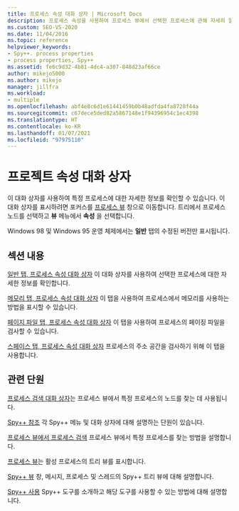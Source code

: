 ```yaml
---
title: 프로세스 속성 대화 상자 | Microsoft Docs
description: 프로세스 속성을 사용하여 프로세스 뷰에서 선택한 프로세스에 관해 자세히 알아봅니다. 다음과 같은 4개 탭이 있습니다. 일반, 메모리, 페이지 파일, 공간.
ms.custom: SEO-VS-2020
ms.date: 11/04/2016
ms.topic: reference
helpviewer_keywords:
- Spy++. process properties
- process properties, Spy++
ms.assetid: fe6c9d32-4b81-4dc4-a307-848d23af66ce
author: mikejo5000
ms.author: mikejo
manager: jillfra
ms.workload:
- multiple
ms.openlocfilehash: abf4e8c6d1e61441459b0b48adfda4fa8728f44a
ms.sourcegitcommit: c67dece5ded82a5867148e1f94396954c1ec4398
ms.translationtype: HT
ms.contentlocale: ko-KR
ms.lasthandoff: 01/07/2021
ms.locfileid: "97975110"
---
```

# <a name="process-properties-dialog-box"></a>프로젝트 속성 대화 상자
이 대화 상자를 사용하여 특정 프로세스에 대한 자세한 정보를 확인할 수 있습니다. 이 대화 상자를 표시하려면 포커스를 [프로세스 뷰](../debugger/processes-view.md) 창으로 이동합니다. 트리에서 프로세스 노드를 선택하고 **뷰** 메뉴에서 **속성** 을 선택합니다.

 Windows 98 및 Windows 95 운영 체제에서는 **일반** 탭의 수정된 버전만 표시됩니다.

## <a name="in-this-section"></a>섹션 내용
 [일반 탭, 프로세스 속성 대화 상자](../debugger/general-tab-thread-properties-dialog-box.md) 이 대화 상자를 사용하여 선택한 프로세스에 대한 자세한 정보를 확인합니다.

 [메모리 탭, 프로세스 속성 대화 상자](../debugger/memory-tab-process-properties-dialog-box.md) 이 탭을 사용하여 프로세스에서 메모리를 사용하는 방법을 표시할 수 있습니다.

 [페이지 파일 탭, 프로세스 속성 대화 상자](../debugger/page-file-tab-process-properties-dialog-box.md) 이 탭을 사용하여 프로세스의 페이징 파일을 검사할 수 있습니다.

 [스페이스 탭, 프로세스 속성 대화 상자](../debugger/space-tab-process-properties-dialog-box.md) 프로세스의 주소 공간을 검사하기 위해 이 탭을 사용합니다.

## <a name="related-sections"></a>관련 단원
 [프로세스 검색 대화 상자](../debugger/process-search-dialog-box.md)는 프로세스 뷰에서 특정 프로세스의 노드를 찾는 데 사용됩니다.

 [Spy++ 참조](../debugger/spy-increment-reference.md) 각 Spy++ 메뉴 및 대화 상자에 대해 설명하는 단원이 있습니다.

 [프로세스 뷰에서 프로세스 검색](../debugger/how-to-search-for-a-process-in-processes-view.md) 프로세스 뷰에서 특정 프로세스를 찾는 방법을 설명합니다.

 [프로세스 뷰](../debugger/processes-view.md)는 활성 프로세스의 트리 뷰를 표시합니다.

 [Spy++ 뷰](../debugger/spy-increment-views.md) 창, 메시지, 프로세스 및 스레드의 Spy++ 트리 뷰에 대해 설명합니다.

 [Spy++ 사용](../debugger/using-spy-increment.md) Spy++ 도구를 소개하고 해당 도구를 사용할 수 있는 방법에 대해 설명합니다.